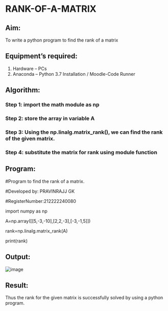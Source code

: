 # RANK-OF-A-MATRIX
## Aim:
To write a python program to find the rank of a matrix
## Equipment’s required:
1. 	Hardware – PCs
2. 	Anaconda – Python 3.7 Installation / Moodle-Code Runner
## Algorithm:
### Step 1: import the math module as np
### Step 2: store the array in variable A
### Step 3: Using the np.linalg.matrix_rank(), we can find the rank of the given matrix.
### Step 4: substitute the matrix for rank using module function

## Program:

#Program to find the rank of a matrix.

#Developed by: PRAVINRAJJ GK

#RegisterNumber:212222240080

import numpy as np

A=np.array([[5,-3,-10],[2,2,-3],[-3,-1,5]])

rank=np.linalg.matrix_rank(A)

print(rank)

## Output:
![image](https://user-images.githubusercontent.com/117917674/228284812-39fdea34-962f-4bbd-92c4-67003a9a312d.png)

## Result:
Thus the rank for the given matrix is successfully solved by  using a python program.

